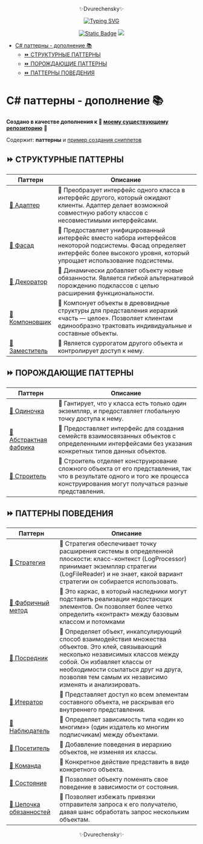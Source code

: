 <p align="center">✨Dvurechensky✨</p>
<p align="center">
    <p align="center">
        <a href="https://git.io/typing-svg"><img src="https://readme-typing-svg.demolab.com?font=Fira+Code&pause=1000&center=true&vCenter=true&width=435&lines=%D0%9F%D0%BE%D0%B2%D1%82%D0%BE%D1%80%D0%B5%D0%BD%D0%B8%D0%B5+-+%D0%BC%D0%B0%D1%82%D1%8C+%D1%83%D1%87%D0%B5%D0%BD%D0%B8%D1%8F" alt="Typing SVG" /></a>
    </p>
    <p align="center">
        <a href="https://sites.google.com/view/dvurechensky" target="_blank"><img alt="Static Badge" src="https://shields.dvurechensky.pro/badge/Dvurechensky-N-blue"></a>
        <img src="https://shields.dvurechensky.pro/badge/Csharp-VS2022-blue?logo=csharp&logoColor=FFFF00">
    </p>
</p>

- [C# паттерны - дополнение 📚](#c-паттерны---дополнение-)
  - [⏩ СТРУКТУРНЫЕ ПАТТЕРНЫ](#-структурные-паттерны)
  - [⏩ ПОРОЖДАЮЩИЕ ПАТТЕРНЫ](#-порождающие-паттерны)
  - [⏩ ПАТТЕРНЫ ПОВЕДЕНИЯ](#-паттерны-поведения)

# C# паттерны - дополнение 📚

**Создано в качестве дополнения к 🌟 [моему существующему репозиторию](https://github.com/dvurechensky-docs/PatternsCSharpProgramming)** 🌟

Содержит: **паттерны** и [пример создания сниппетов](<Patterns/Pattern_1-Синглтон(Singleton)/MySnippet.snippet>)

## ⏩ СТРУКТУРНЫЕ ПАТТЕРНЫ

| Паттерн                                                                  | Описание                                                                                                                                                                                |
| ------------------------------------------------------------------------ | --------------------------------------------------------------------------------------------------------------------------------------------------------------------------------------- |
| [💢 Адаптер](<Patterns/Pattern_1-Адаптер(Adapter)>)                      | 🔎 Преобразует интерфейс одного класса в интерфейс другого, который ожидают клиенты. Адаптер делает возможной совместную работу классов с несовместимыми интерфейсами.                  |
| [💢 Фасад](<Patterns/Pattern_2-Фасад(Facade)/Program.cs>)                | 🔎 Предоставляет унифицированный интерфейс вместо набора интерфейсов некоторой подсистемы. Фасад определяет интерфейс более высокого уровня, который упрощает использование подсистемы. |
| [💢 Декоратор](<Patterns/Pattern_3-Декоратор(Decorator)/Program.cs>)     | 🔎 Динамически добавляет объекту новые обязанности. Является гибкой альтернативой порождению подклассов с целью расширения функциональности.                                            |
| [💢 Компоновщик](<Patterns/Pattern_4-Компоновщик(Composite)/Program.cs>) | 🔎 Компонует объекты в древовидные структуры для представления иерархий «часть — целое». Позволяет клиентам единообразно трактовать индивидуальные и составные объекты.                 |
| [💢 Заместитель](<Patterns/Pattern_5-Заместитель(Proxy)/Program.cs>)     | 🔎 Является суррогатом другого объекта и контролирует доступ к нему.                                                                                                                    |

## ⏩ ПОРОЖДАЮЩИЕ ПАТТЕРНЫ

| Паттерн                                                                                         | Описание                                                                                                                                                                           |
| ----------------------------------------------------------------------------------------------- | ---------------------------------------------------------------------------------------------------------------------------------------------------------------------------------- |
| [💢 Одиночка](<Patterns/Pattern_1-Синглтон(Singleton)/Program.cs>)                              | 🔎 Гантирует, что у класса есть только один экземпляр, и предоставляет глобальную точку доступа к нему.                                                                            |
| [💢 Абстрактная фабрика](<Patterns/Pattern_2-Абстрактная фабрика(Abstract Factory)/Program.cs>) | 🔎 Предоставляет интерфейс для создания семейств взаимосвязанных объектов с определенными интерфейсами без указания конкретных типов данных объектов.                              |
| [💢 Строитель](<Patterns/Pattern_3-Строитель(Builder)/Program.cs>)                              | 🔎 Строитель отделяет конструирование сложного объекта от его представления, так что в результате одного и того же процесса конструирования могут получаться разные представления. |

## ⏩ ПАТТЕРНЫ ПОВЕДЕНИЯ

| Паттерн                                                                         | Описание                                                                                                                                                                                                                                                                  |
| ------------------------------------------------------------------------------- | ------------------------------------------------------------------------------------------------------------------------------------------------------------------------------------------------------------------------------------------------------------------------- |
| [💢 Стратегия](Patterns/Pattern_1-Стратегия/Program.cs)                         | 🔎 Стратегия обеспечивает точку расширения системы в определенной плоскости: класс-контекст (LogProcessor) принимает экземпляр стратегии (LogFileReader) и не знает, какой вариант стратегии он собирается использовать.                                                  |
| [💢 Фабричный метод](<Patterns/Pattern_2-Шаблонный метод/Program.cs>)           | 🔎 Это каркас, в который наследники могут подставить реализации недостающих элементов. Он позволяет более четко определить «контракт» между базовым классом и потомками                                                                                                   |
| [💢 Посредник](<Patterns/Pattern_3-Посредник(Mediator)/Program.cs>)             | 🔎 Определяет объект, инкапсулирующий способ взаимодействия множества объектов. Это клей, связывающий несколько независимых классов между собой. Он избавляет классы от необходимости ссылаться друг на друга, позволяя тем самым их независимо изменять и анализировать. |
| [💢 Итератор](<Patterns/Pattern_4-Итератор(Iterator)/Program.cs>)               | 🔎 Представляет доступ ко всем элементам составного объекта, не раскрывая его внутреннего представления.                                                                                                                                                                  |
| [💢 Наблюдатель](<Patterns/Pattern_5-Наблюдатель(Observer)/Program.cs>)         | 🔎 Определяет зависимость типа «один ко многим»» (один издатель ко многим подписчикам) между объектами.                                                                                                                                                                   |
| [💢 Посетитель](<Patterns/Pattern_6-Посетитель(Visitor)/Program.cs>)            | 🔎 Добавление поведения в иерархию объектов, не изменяя их классы.                                                                                                                                                                                                        |
| [💢 Команда](Patterns/Pattern_7-Команда/Program.cs)                             | 🔎 Конкретное действие представить в виде конкретного объекта.                                                                                                                                                                                                            |
| [💢 Состояние](Patterns/Pattern_8-Состояние/Program.cs)                         | 🔎 Позволяет объекту поменять свое поведение в зависимости от состояния.                                                                                                                                                                                                  |
| [💢 Цепочка обязанностей](<Patterns/Pattern_9-Цепочка обязанностей/Program.cs>) | 🔎 Позволяет избежать привязки отправителя запроса к его получателю, давая шанс обработать запрос нескольким объектам.                                                                                                                                                    |

<p align="center">✨Dvurechensky✨</p>
